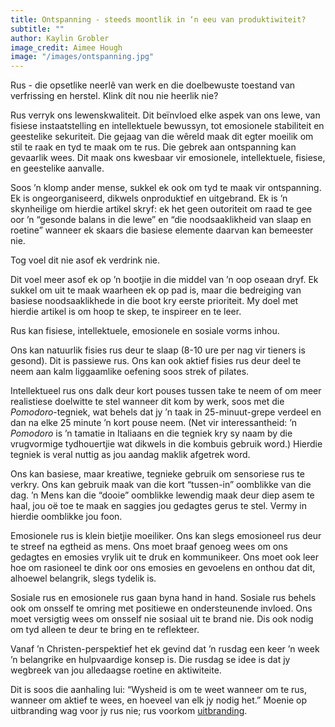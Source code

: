 ```yaml
---
title: Ontspanning - steeds moontlik in ‘n eeu van produktiwiteit?
subtitle: ""
author: Kaylin Grobler
image_credit: Aimee Hough
image: "/images/ontspanning.jpg"
---
```


Rus - die opsetlike neerlê van werk en die doelbewuste toestand van verfrissing en herstel. Klink dít nou nie heerlik nie?

Rus verryk ons lewenskwaliteit. Dit beïnvloed elke aspek van ons lewe, van fisiese instaatstelling en intellektuele bewussyn, tot emosionele stabiliteit en geestelike sekuriteit. Die gejaag van die wêreld maak dit egter moeilik om stil te raak en tyd te maak om te rus. Die gebrek aan ontspanning kan gevaarlik wees. Dit maak ons kwesbaar vir emosionele, intellektuele, fisiese, en geestelike aanvalle.

Soos ’n klomp ander mense, sukkel ek ook om tyd te maak vir ontspanning. Ek is ongeorganiseerd, dikwels onproduktief en uitgebrand. Ek is ’n skynheilige om hierdie artikel skryf: ek het geen outoriteit om raad te gee oor ’n “gesonde balans in die lewe” en “die noodsaaklikheid van slaap en roetine” wanneer ek skaars die basiese elemente daarvan kan bemeester nie.

Tog voel dit nie asof ek verdrink nie.

Dit voel meer asof ek op ’n bootjie in die middel van ’n oop oseaan dryf. Ek sukkel om uit te maak waarheen ek op pad is, maar die bedreiging van basiese noodsaaklikhede in die boot kry eerste prioriteit. My doel met hierdie artikel is om hoop te skep, te inspireer en te leer.

Rus kan fisiese, intellektuele, emosionele en sosiale vorms inhou.

Ons kan natuurlik fisies rus deur te slaap (8-10 ure per nag vir tieners is gesond). Dit is passiewe rus. Ons kan ook aktief fisies rus deur deel te neem aan kalm liggaamlike oefening soos strek of pilates.

Intellektueel rus ons dalk deur kort pouses tussen take te neem of om meer realistiese doelwitte te stel wanneer dit kom by werk, soos met die _Pomodoro_-tegniek, wat behels dat jy ’n taak in 25-minuut-grepe verdeel en dan na elke 25 minute ’n kort pouse neem. (Net vir interessantheid: ’n _Pomodoro_ is ’n tamatie in Italiaans en die tegniek kry sy naam by die vrugvormige tydhouertjie wat dikwels in die kombuis gebruik word.) Hierdie tegniek is veral nuttig as jou aandag maklik afgetrek word.

Ons kan basiese, maar kreatiwe, tegnieke gebruik om sensoriese rus te verkry. Ons kan gebruik maak van die kort “tussen-in” oomblikke van die dag. ’n Mens kan die “dooie” oomblikke lewendig maak deur diep asem te haal, jou oë toe te maak en saggies jou gedagtes gerus te stel. Vermy in hierdie oomblikke jou foon.

Emosionele rus is klein bietjie moeiliker. Ons kan slegs emosioneel rus deur te streef na egtheid as mens. Ons moet braaf genoeg wees om ons gedagtes en emosies vrylik uit te druk en kommunikeer. Ons moet ook leer hoe om rasioneel te dink oor ons emosies en gevoelens en onthou dat dit, alhoewel belangrik, slegs tydelik is.

Sosiale rus en emosionele rus gaan byna hand in hand. Sosiale rus behels ook om onsself te omring met positiewe en ondersteunende invloed. Ons moet versigtig wees om onsself nie sosiaal uit te brand nie. Dis ook nodig om tyd alleen te deur te bring en te reflekteer.

Vanaf ’n Christen-perspektief het ek gevind dat ’n rusdag een keer ’n week ’n belangrike en hulpvaardige konsep is. Die rusdag se idee is dat jy wegbreek van jou alledaagse roetine en aktiwiteite.

Dit is soos die aanhaling lui: “Wysheid is om te weet wanneer om te rus, wanneer om aktief te wees, en hoeveel van elk jy nodig het.” Moenie op uitbranding wag voor jy rus nie; rus voorkom [uitbranding]().
